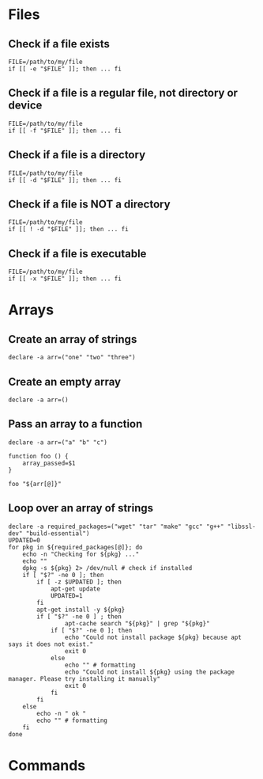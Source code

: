 
# Files

## Check if a file exists

```
FILE=/path/to/my/file
if [[ -e "$FILE" ]]; then ... fi
```

## Check if a file is a regular file, not directory or device

```
FILE=/path/to/my/file
if [[ -f "$FILE" ]]; then ... fi
```

## Check if a file is a directory 

```
FILE=/path/to/my/file
if [[ -d "$FILE" ]]; then ... fi
```

## Check if a file is NOT a directory 

```
FILE=/path/to/my/file
if [[ ! -d "$FILE" ]]; then ... fi
```

## Check if a file is executable 

```
FILE=/path/to/my/file
if [[ -x "$FILE" ]]; then ... fi
```

# Arrays

## Create an array of strings

```
declare -a arr=("one" "two" "three")
```

## Create an empty array 

```
declare -a arr=()
```

## Pass an array to a function
	
```
declare -a arr=("a" "b" "c")

function foo () {
	array_passed=$1
}

foo "${arr[@]}"
```

## Loop over an array of strings

```
declare -a required_packages=("wget" "tar" "make" "gcc" "g++" "libssl-dev" "build-essential")
UPDATED=0
for pkg in ${required_packages[@]}; do
    echo -n "Checking for ${pkg} ..."
    echo ""
    dpkg -s ${pkg} 2> /dev/null # check if installed
    if [ "$?" -ne 0 ]; then
        if [ -z $UPDATED ]; then
            apt-get update
            UPDATED=1
        fi
        apt-get install -y ${pkg}
        if [ "$?" -ne 0 ] ; then
                apt-cache search "${pkg}" | grep "${pkg}"
            if [ "$?" -ne 0 ]; then
                echo "Could not install package ${pkg} because apt says it does not exist."
                exit 0
            else 
                echo "" # formatting
                echo "Could not install ${pkg} using the package manager. Please try installing it manually"
                exit 0
            fi
        fi
    else
        echo -n " ok "
        echo "" # formatting
    fi
done
```


# Commands





